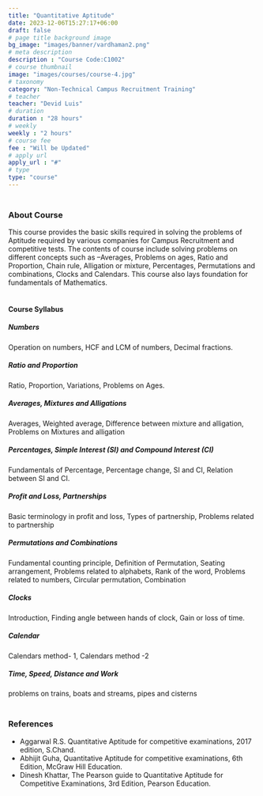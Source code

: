 ```yaml
---
title: "Quantitative Aptitude"
date: 2023-12-06T15:27:17+06:00
draft: false
# page title background image
bg_image: "images/banner/vardhaman2.png"
# meta description
description : "Course Code:C1002"
# course thumbnail
image: "images/courses/course-4.jpg"
# taxonomy
category: "Non-Technical Campus Recruitment Training"
# teacher
teacher: "Devid Luis"
# duration
duration : "28 hours"
# weekly
weekly : "2 hours"
# course fee
fee : "Will be Updated"
# apply url
apply_url : "#"
# type
type: "course"
---
```



### <br> About Course
This course provides the basic skills required in solving the problems of Aptitude required by various 
companies for Campus Recruitment and competitive tests. The contents of course include solving 
problems on different concepts such as –Averages, Problems on ages, Ratio and Proportion, Chain 
rule, Alligation or mixture, Percentages, Permutations and combinations, Clocks and Calendars. This 
course also lays foundation for fundamentals of Mathematics.

#### <br> Course Syllabus

##### Numbers
Operation on numbers, HCF and LCM of numbers, Decimal fractions.
##### Ratio and Proportion
Ratio, Proportion, Variations, Problems on Ages. 
##### Averages, Mixtures and Alligations
Averages, Weighted average, Difference between mixture and alligation, Problems on Mixtures and alligation
##### Percentages, Simple Interest (SI) and Compound Interest (CI)
Fundamentals of Percentage, Percentage change, SI and CI, Relation between SI and CI.
##### Profit and Loss, Partnerships
Basic terminology in profit and loss, Types of partnership, Problems related to partnership
##### Permutations and Combinations
Fundamental counting principle, Definition of Permutation, Seating arrangement, Problems related to alphabets, Rank of the word, Problems related to 
numbers, Circular permutation, Combination
##### Clocks
Introduction, Finding angle between hands of clock, Gain or loss of time.
##### Calendar
Calendars method- 1, Calendars method -2
##### Time, Speed, Distance and Work
problems on trains, boats and streams, pipes and cisterns

### <br>References
* Aggarwal R.S. Quantitative Aptitude for competitive examinations, 2017 edition, S.Chand.
* Abhijit Guha, Quantitative Aptitude for competitive examinations, 6th Edition, McGraw Hill Education.
* Dinesh Khattar, The Pearson guide to Quantitative Aptitude for Competitive Examinations, 3rd
Edition, Pearson Education.
